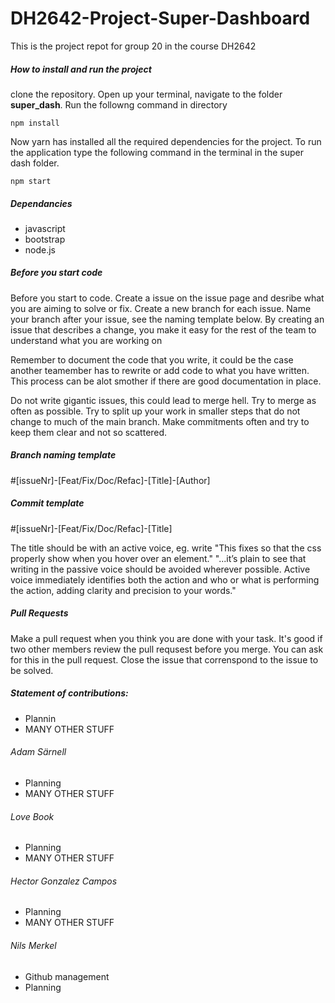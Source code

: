 # DH2642-Project-Super-Dashboard
This is the project repot for group 20 in the course DH2642

##### How to install and run the project
clone the repository. 
Open up your terminal, navigate to the folder **super_dash**.
Run the followng command in directory 

```
npm install
```
Now yarn has installed all the required dependencies for the project. 
To run the application type the following command in the terminal in the super dash folder.

```
npm start
```


##### Dependancies
- javascript
- bootstrap
- node.js

##### Before you start code
Before you start to code. Create a issue on the issue page and desribe what you are aiming to solve or fix. Create a new branch for each issue.
Name your branch after your issue, see the naming template below. By creating an issue that describes a change, you make it easy for the rest of the team to understand what you are working on

Remember to document the code that you write, it could be the case another teamember has to rewrite or add code to what you have written. 
This process can be alot smother if there are good documentation in place. 

Do not write gigantic issues, this could lead to merge hell. Try to merge as often as possible. Try to split up your work in smaller steps that do not change to much of the main branch. Make commitments often and try to keep them clear and not so scattered.

##### Branch naming template

#[issueNr]-[Feat/Fix/Doc/Refac]-[Title]-[Author]

##### Commit template
#[issueNr]-[Feat/Fix/Doc/Refac]-[Title]

The title should be with an active voice, eg. write "This fixes so that the css properly show when you hover over an element." 
"...it’s plain to see that writing in the passive voice should be avoided wherever possible. Active voice immediately identifies both the action and who or what is performing the action, adding clarity and precision to your words."

##### Pull Requests
Make a pull request when you think you are done with your task. It's good if two other members review the pull requsest before you merge. You can ask for this in the pull request. Close the issue that correnspond to the issue to be solved. 

##### Statement of contributions:
 - Plannin
 - MANY OTHER STUFF 
###### Adam Särnell
 - Planning
 - MANY OTHER STUFF 
###### Love Book
 - Planning
 - MANY OTHER STUFF 
###### Hector Gonzalez Campos
 - Planning 
 - MANY OTHER STUFF 
###### Nils Merkel
 - Github management 
 - Planning 
